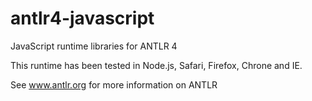 antlr4-javascript
=================

JavaScript runtime libraries for ANTLR 4

This runtime has been tested in Node.js, Safari, Firefox, Chrone and IE.

See www.antlr.org for more information on ANTLR
